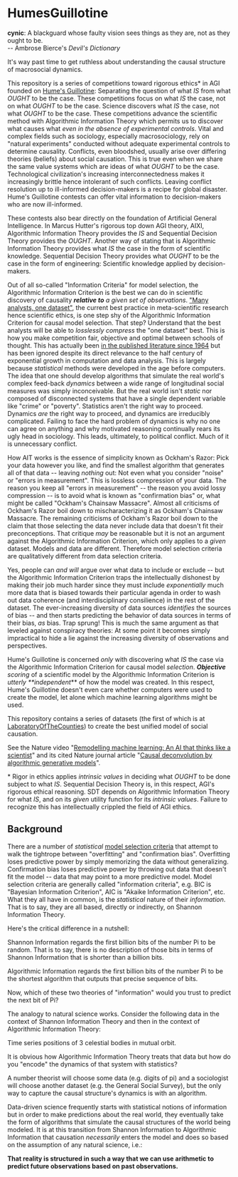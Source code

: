 # HumesGuillotine

**cynic**: A blackguard whose faulty vision sees things as they are, not as they ought to be.\
-- Ambrose Bierce's *Devil's Dictionary*

It's way past time to get ruthless about understanding the causal structure of macrosocial dynamics.

This repository is a series of competitions toward rigorous ethics* in AGI founded on [Hume's Guillotine](https://youtu.be/UwkSA8nqmdI):  Separating the question of what _IS_ from what _OUGHT_ to be the case.  These competitions focus on what _IS_ the case, not on what _OUGHT_ to be the case.  Science discovers what _IS_ the case, not what _OUGHT_ to be the case.  These competitions advance the scientific method with Algorithmic Information Theory which permits us to discover what causes what _even in the absence of experimental controls_.  Vital and complex fields such as sociology, especially macrosociology, rely on "natural experiments" conducted without adequate experimental controls to determine causality.  Conflicts, even bloodshed, usually arise over differing theories (beliefs) about social causation.  This is true even when we share the same value systems which are ideas of what _OUGHT_ to be the case. Technological civilization's increasing interconnectedness makes it increasingly brittle hence intolerant of such conflicts.  Leaving conflict resolution up to ill-informed decision-makers is a recipe for global disaster.  Hume's Guillotine contests can offer vital information to decision-makers who are now ill-informed.

These contests also bear directly on the foundation of Artificial General Intelligence.  In Marcus Hutter's rigorous top down AGI theory, AIXI, Algorithmic Information Theory provides the _IS_ and Sequential Decision Theory provides the _OUGHT_.  Another way of stating that is Algorithmic Information Theory provides what _IS_ the case in the form of scientific knowledge.  Sequential Decision Theory provides what _OUGHT_ to be the case in the form of engineering: Scientific knowledge applied by decision-makers.

Out of all so-called "Information Criteria" for model selection, the Algorithmic Information Criterion is the best we can do in scientific discovery of causality _**relative to** a given set of observations_.  ["Many analysts, one dataset"](https://www.socialjudgments.com/docs/Silberzahn_Uhlmann_Martin_et_al_in_press_Many_Analysts.pdf), the current best practice in meta-scientific research hence scientific ethics, is one step shy of the Algorithmic Information Criterion for causal model selection. That step?  Understand that the best analysts will be able to _losslessly compress_ the "one dataset" best.  This is how you make competition fair, objective and optimal between schools of thought.  This has actually been [in the published literature since 1964](https://en.wikipedia.org/wiki/Solomonoff%27s_theory_of_inductive_inference) but has been ignored despite its direct relevance to the half century of exponential growth in computation and data analysis.  This is largely because _statistical_ methods were developed in the age before computers.  The idea that one should develop algorithms that simulate the real world's complex feed-back _dynamics_ between a wide range of longitudinal social measures was simply inconceivable.  But the real world isn't _static_ nor composed of disconnected systems that have a single dependent variable like "crime" or "poverty".  Statistics aren't the right way to proceed.  Dynamics _are_ the right way to proceed, and dynamics are irreducibly complicated.  Failing to face the hard problem of dynamics is why no one can agree on anything and why motivated reasoning continually rears its ugly head in sociology.  This leads, ultimately, to political conflict.  Much of it is unnecessary conflict.

How AIT works is the essence of simplicity known as Ockham's Razor:  Pick your data however you like, and find the smallest algorithm that generates all of that data -- leaving _nothing_ out: Not even what you consider "noise" or "errors in measurement".  This is lossless compression of your data.  The reason you keep all "errors in measurement" -- the reason you avoid lossy compression -- is to avoid what is known as "confirmation bias" or, what might be called "Ockham's Chainsaw Massacre".  Almost all criticisms of Ockham's Razor boil down to mischaracterizing it as Ockham's Chainsaw Massacre.  The remaining criticisms of Ockham's Razor boil down to the claim that those selecting the data never include data that doesn't fit their preconceptions.  That critique _may_ be reasonable but it is not an argument against the Algorithmic Information Criterion, which only applies to a _given_ dataset.  Models and data are different.  Therefore model selection criteria are qualitatively different from data selection criteria.

Yes, people can _and will_ argue over what data to include or exclude -- but the Algorithmic Information Criterion traps the intellectually dishonest by making their job much harder since they must include _exponentially_ much more data that is biased towards their particular agenda in order to wash out data coherence (and interdisciplinary consilience) in the rest of the dataset.  The ever-increasing diversity of data sources _identifies_ the sources of bias -- and then starts predicting the behavior of data sources in terms of their bias, _as_ bias.  Trap sprung!  This is much the same argument as that leveled against conspiracy theories:  At some point it becomes simply impractical to hide a lie against the increasing diversity of observations and perspectives.

Hume's Guillotine is concerned *only* with discovering what *IS* the case via the Algorithmic Information Criterion for causal model _selection_.  _**Objective** scoring_ of a scientific model by the Algorithmic Information Criterion is _utterly **independent_** of how the model was created.  In this respect, Hume's Guillotine doesn't even care whether computers were used to create the model, let alone which machine learning algorithms might be used.

This repository contains a series of datasets (the first of which is at [LaboratoryOfTheCounties](https://github.com/jabowery/HumesGuillotine/tree/master/LaboratoryOfTheCounties)) to create the best unified model of social causation.

See the Nature video "<a href="https://www.youtube.com/watch?v=rkmz7DAA-t8">Remodelling machine learning:  An AI that thinks like a scientist</a>" and its cited Nature journal article "<a href="https://www.nature.com/articles/s42256-018-0005-0">Causal deconvolution by algorithmic generative models</a>".

\* Rigor in ethics applies _intrinsic values_ in deciding what _OUGHT_ to be done subject to what _IS_.  Sequential Decision Theory is, in this respect, AGI's rigorous ethical reasoning.  SDT depends on Algorithmic Information Theory for what _IS_, and on its _given_ utility function for its _intrinsic values_.  Failure to recognize this has intellectually crippled the field of AGI ethics.

## Background

There are a number of *statistical* [model selection criteria](https://en.wikipedia.org/wiki/Model_selection#Criteria) that attempt to walk the tightrope between "overfitting" and "confirmation bias". Overfitting loses predictive power by simply memorizing the data without generalizing.  Confirmation bias loses predictive power by throwing out data that doesn't fit the model -- data that may point to a more predictive model.  Model selection criteria are generally called "information criteria", e.g. BIC is "Bayesian Information Criterion", AIC is "Akaike Information Criterion", etc. What they all have in common, is the *statistical* nature of their *information*.  That is to say, they are all based, directly or indirectly, on Shannon Information Theory.

Here's the critical difference in a nutshell:

Shannon Information regards the first billion bits of the number Pi to be random.  That is to say, there is no description of those bits in terms of Shannon Information that is shorter than a billion bits.

Algorithmic Information regards the first billion bits of the number Pi to be the shortest algorithm that outputs that precise sequence of bits.

Now, which of these two theories of "information" would you trust to predict the next bit of Pi?

The analogy to natural science works.  Consider the following data in the context of Shannon Information Theory and then in the context of Algorithmic Information Theory:

Time series positions of 3 celestial bodies in mutual orbit.

It is obvious how Algorithmic Information Theory treats that data but how do you "encode" the dynamics of that system with statistics?

A number theorist will choose some data (e.g. digits of pi) and a sociologist will choose another dataset (e.g. the General Social Survey), but the only way to capture the causal structure's dynamics is with an algorithm.

Data-driven science frequently starts with statistical notions of information but in order to make predictions about the real world, they eventually take the form of algorithms that simulate the causal structures of the world being modeled.  It is at this transition from Shannon Information to Algorithmic Information that causation *necessarily* enters the model and does so based on the assumption of any natural science, i.e.:  

**That reality is structured in such a way that we can use arithmetic to predict future observations based on past observations.**
